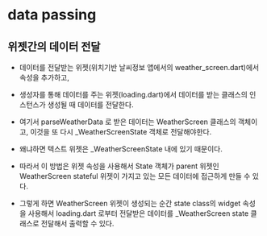 data passing
=

위젯간의 데이터 전달
--
- 데이터를 전달받는 위젯(위치기반 날씨정보 앱에서의 weather_screen.dart)에서 속성을 추가하고,

- 생성자를 통해 데이터를 주는 위젯(loading.dart)에서 데이터를 받는 클래스의 인스턴스가 생성될 때 데이터를 전달한다.

- 여기서 parseWeatherData 로 받은 데이터는 WeatherScreen 클래스의 객체이고, 
이것을 또 다시 _WeatherScreenState 객체로 전달해야한다.

- 왜냐하면 텍스트 위젯은 _WeatherScreenState 내에 있기 때문이다.

- 따라서 이 방법은 위젯 속성을 사용해서 State 객체가 parent 위젯인 WeatherScreen stateful 위젯이
가지고 있는 모든 데이터에 접근하게 만들 수 있다.

- 그렇게 하면 WeatherScreen 위젯이 생성되는 순간 state class의 widget 속성을 사용해서 loading.dart 로부터
전달받은 데이터를 _WeatherScreen state 클래스로 전달해서 출력할 수 있다.
